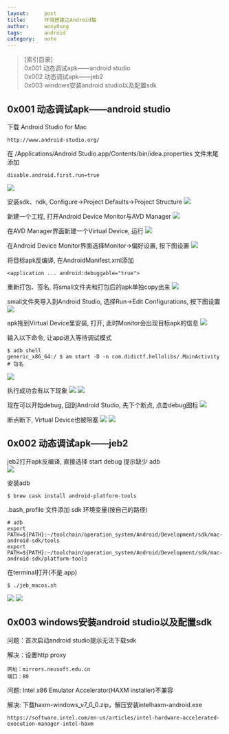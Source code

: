 ```yaml
---
layout:		post
title:		环境搭建之Android篇
author:		wooy0ung
tags:		android
category:  	note
---
```



>[索引目录]  
>0x001 动态调试apk——android studio  
>0x002 动态调试apk——jeb2  
>0x003 windows安装android studio以及配置sdk  
<!-- more -->


## 0x001 动态调试apk——android studio

下载 Android Studio for Mac
```
http://www.android-studio.org/
```

在 /Applications/Android Studio.app/Contents/bin/idea.properties 文件末尾添加
```
disable.android.first.run=true
```
![](/assets/img/note/2018-02-21-ubuntu-environment/0x001-001.png)

安装sdk、ndk, Configure->Project Defaults->Project Structure
![](/assets/img/note/2018-02-21-ubuntu-environment/0x001-002.png)

新建一个工程, 打开Android Device Monitor与AVD Manager
![](/assets/img/note/2018-02-21-ubuntu-environment/0x001-003.png)

在AVD Manager界面新建一个Virtual Device, 运行
![](/assets/img/note/2018-02-21-ubuntu-environment/0x001-004.png)

在Android Device Monitor界面选择Monitor->偏好设置, 按下图设置
![](/assets/img/note/2018-02-21-ubuntu-environment/0x001-005.png)

将目标apk反编译, 在AndroidManifest.xml添加
```
<application ... android:debuggable="true">
```

重新打包、签名, 将smali文件夹和打包后的apk单独copy出来
![](/assets/img/note/2018-02-21-ubuntu-environment/0x001-006.png)

smali文件夹导入到Android Studio, 选择Run->Edit Configurations, 按下图设置
![](/assets/img/note/2018-02-21-ubuntu-environment/0x001-007.png)

apk拖到Virtual Device里安装, 打开, 此时Monitor会出现目标apk的信息
![](/assets/img/note/2018-02-21-ubuntu-environment/0x001-008.png)

输入以下命令, 让app进入等待调试模式
```
$ adb shell
generic_x86_64:/ $ am start -D -n com.didictf.hellolibs/.MainActivity	# 包名
```
![](/assets/img/note/2018-02-21-ubuntu-environment/0x001-009.png)

执行成功会有以下现象
![](/assets/img/note/2018-02-21-ubuntu-environment/0x001-010.png)
![](/assets/img/note/2018-02-21-ubuntu-environment/0x001-011.png)

现在可以开始debug, 回到Android Studio, 先下个断点, 点击debug图标
![](/assets/img/note/2018-02-21-ubuntu-environment/0x001-012.png)

断点断下, Virtual Device也被阻塞
![](/assets/img/note/2018-02-21-ubuntu-environment/0x001-013.png)
![](/assets/img/note/2018-02-21-ubuntu-environment/0x001-014.png)


## 0x002 动态调试apk——jeb2

jeb2打开apk反编译, 直接选择 start debug 提示缺少 adb  
![](/assets/img/note/2018-02-21-ubuntu-environment/0x002-001.png)

安装adb
```
$ brew cask install android-platform-tools
```

.bash_profile 文件添加 sdk 环境变量(按自己的路径)
```
# adb
export PATH=${PATH}:~/toolchain/operation_system/Android/Development/sdk/mac-android-sdk/tools
export PATH=${PATH}:~/toolchain/operation_system/Android/Development/sdk/mac-android-sdk/platform-tools
```

在terminal打开(不是.app)
```
$ ./jeb_macos.sh
```

![](/assets/img/note/2018-02-21-ubuntu-environment/0x002-002.png)
![](/assets/img/note/2018-02-21-ubuntu-environment/0x002-003.png)


## 0x003 windows安装android studio以及配置sdk

问题：首次启动android studio提示无法下载sdk

解决：设置http proxy
```
网址：mirrors.neusoft.edu.cn
端口：80
```

问题: Intel x86 Emulator Accelerator(HAXM installer)不兼容

解决: 下载haxm-windows_v7_0_0.zip，解压安装intelhaxm-android.exe
```
https://software.intel.com/en-us/articles/intel-hardware-accelerated-execution-manager-intel-haxm
```